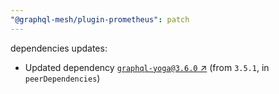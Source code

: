 ```yaml
---
"@graphql-mesh/plugin-prometheus": patch
---
```

dependencies updates:
  - Updated dependency [`graphql-yoga@3.6.0` ↗︎](https://www.npmjs.com/package/graphql-yoga/v/3.6.0) (from `3.5.1`, in `peerDependencies`)

